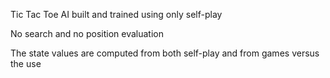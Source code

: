 Tic Tac Toe AI built and trained using only self-play

No search and no position evaluation

The state values are computed from both self-play and from games versus the use
